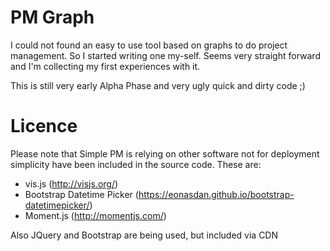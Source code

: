 PM Graph
========
I could not found an easy to use tool based on graphs to do project management. So I started writing one my-self. Seems very straight forward and I'm collecting my first experiences with it.

This is still very early Alpha Phase and very ugly quick and dirty code ;) 

Licence
=======
Please note that Simple PM is relying on other software not for deployment simplicity have been included in the source code. These are:

* vis.js (http://visjs.org/)
* Bootstrap Datetime Picker (https://eonasdan.github.io/bootstrap-datetimepicker/)
* Moment.js (http://momentjs.com/)

Also JQuery and Bootstrap are being used, but included via CDN


